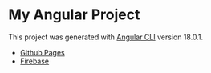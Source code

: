 # My Angular Project

This project was generated with [Angular CLI](https://github.com/angular/angular-cli) version 18.0.1.

- [Github Pages](https://drakin003.github.io/MyPortfolio/)
- [Firebase](https://aliaun-portfolio.web.app/)